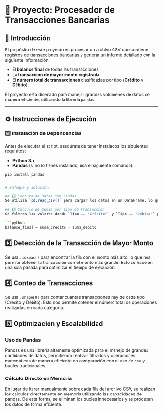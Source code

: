 # 📌 Proyecto: Procesador de Transacciones Bancarias

## 📖 Introducción
El propósito de este proyecto es procesar un archivo CSV que contiene registros de transacciones bancarias y generar un informe detallado con la siguiente información:

- El **balance final** de todas las transacciones.
- La **transacción de mayor monto registrada**.
- El **número total de transacciones** clasificadas por tipo (**Crédito** y **Débito**).

El proyecto está diseñado para manejar grandes volúmenes de datos de manera eficiente, utilizando la librería `pandas`.

---

## ⚙️ Instrucciones de Ejecución

### 1️⃣ Instalación de Dependencias
Antes de ejecutar el script, asegúrate de tener instalados los siguientes requisitos:
- **Python 3.x**
- **Pandas** (si no lo tienes instalado, usa el siguiente comando):

```bash
pip install pandas


# Enfoque y Solución 

## 1️⃣ Lectura de Datos con Pandas
Se utiliza `pd.read_csv()` para cargar los datos en un DataFrame, lo que permite manipular la información de manera eficiente. Esto es clave para trabajar con grandes volúmenes de datos, ya que pandas optimiza las operaciones de lectura y filtrado.

## 2️⃣ Cálculo de Sumas por Tipo de Transacción
Se filtran los valores donde `Tipo == "Crédito"` y `Tipo == "Débito"` para sumar los montos de cada categoría con `.sum()`. Esto permite calcular el balance final de forma rápida con la fórmula:

```python
balance_final = suma_credito - suma_debito
```

## 3️⃣ Detección de la Transacción de Mayor Monto
Se usa `.idxmax()` para encontrar la fila con el monto más alto, lo que nos permite obtener la transacción con el monto más grande. Esto se hace en una sola pasada para optimizar el tiempo de ejecución.

## 4️⃣ Conteo de Transacciones
Se usa `.shape[0]` para contar cuántas transacciones hay de cada tipo (Crédito y Débito). Esto nos permite obtener el número total de operaciones realizadas en cada categoría.

## 5️⃣ Optimización y Escalabilidad

### Uso de Pandas
Pandas es una librería altamente optimizada para el manejo de grandes cantidades de datos, permitiendo realizar filtrados y operaciones matemáticas de manera eficiente en comparación con el uso de `csv` y bucles tradicionales.

### Cálculo Directo en Memoria
En lugar de iterar manualmente sobre cada fila del archivo CSV, se realizan los cálculos directamente en memoria utilizando las capacidades de pandas. De esta forma, se eliminan los bucles innecesarios y se procesan los datos de forma eficiente.
